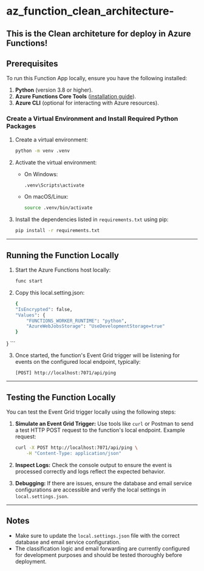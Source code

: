 # az_function_clean_architecture-
This is the Clean architeture for deploy in Azure Functions!
---

## Prerequisites

To run this Function App locally, ensure you have the following installed:

1. **Python** (version 3.8 or higher).
2. **Azure Functions Core Tools** ([installation guide](https://learn.microsoft.com/en-us/azure/azure-functions/functions-run-local)).
3. **Azure CLI** (optional for interacting with Azure resources).

### Create a Virtual Environment and Install Required Python Packages

1. Create a virtual environment:

    ```bash
    python -m venv .venv
    ```

2. Activate the virtual environment:

    - On Windows:
      ```bash
      .venv\Scripts\activate
      ```
    - On macOS/Linux:
      ```bash
      source .venv/bin/activate
      ```

3. Install the dependencies listed in `requirements.txt` using pip:

    ```bash
    pip install -r requirements.txt
    ```

---

## Running the Function Locally

1. Start the Azure Functions host locally:

    ```bash
    func start
    ```

2. Copy this local.setting.json:

    ```bash
    {
    "IsEncrypted": false,
    "Values": {
        "FUNCTIONS_WORKER_RUNTIME": "python",
        "AzureWebJobsStorage": "UseDevelopmentStorage=true"
    }
}
    ```

3. Once started, the function's Event Grid trigger will be listening for events on the configured local endpoint, typically:

    ```
    [POST] http://localhost:7071/api/ping
    ```

---

## Testing the Function Locally

You can test the Event Grid trigger locally using the following steps:

1. **Simulate an Event Grid Trigger:** Use tools like `curl` or Postman to send a test HTTP POST request to the function's local endpoint. Example request:

    ```bash
    curl -X POST http://localhost:7071/api/ping \
        -H "Content-Type: application/json" 
    ```

2. **Inspect Logs:** Check the console output to ensure the event is processed correctly and logs reflect the expected behavior.

3. **Debugging:** If there are issues, ensure the database and email service configurations are accessible and verify the local settings in `local.settings.json`.

---

## Notes
- Make sure to update the `local.settings.json` file with the correct database and email service configuration.
- The classification logic and email forwarding are currently configured for development purposes and should be tested thoroughly before deployment.